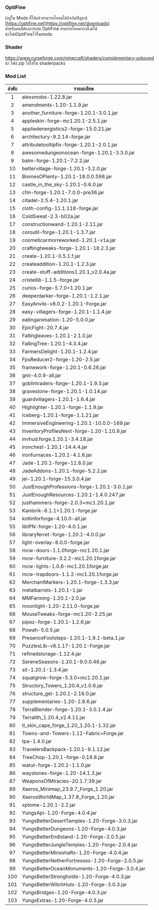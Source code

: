 ### OptiFine  
(อยู่ใน Mods ที่ให้แล้วสามารถโหลดได้ถ้าเกิดปัญหา)  
[https://optifine.net](https://optifine.net/downloads)  
สำหรับคนที่ต้องการเล่น OptiFine สามารถโหลดจากลื้งค์ได้  
นำไฟล์OptiFineไว้ในmods

### Shader
https://www.curseforge.com/minecraft/shaders/complementary-unbound  
นำ ไฟล์.zip ไปใส่ใน shaderpacks

### Mod List
|ลำดับ|รายละเอียด|
|:-:|-|
|	1	|	alexsmobs-1.22.8.jar	|
|	2	|	amendments-1.20-1.1.9.jar	|
|	3	|	another_furniture-forge-1.20.1-3.0.1.jar	|
|	4	|	appleskin-forge-mc1.20.1-2.5.1.jar	|
|	5	|	appliedenergistics2-forge-15.0.21.jar	|
|	6	|	architectury-9.2.14-forge.jar	|
|	7	|	attributetooltipfix-forge-1.20.1-2.0.1.jar	|
|	8	|	awesomedungeonocean-forge-1.20.1-3.3.0.jar	|
|	9	|	balm-forge-1.20.1-7.2.2.jar	|
|	10	|	bettervillage-forge-1.20.1-3.2.0.jar	|
|	11	|	BiomesOPlenty-1.20.1-18.0.0.598.jar	|
|	12	|	castle_in_the_sky-1.20.1-0.6.0.jar	|
|	13	|	cfm-forge-1.20.1-7.0.0-pre36.jar	|
|	14	|	citadel-2.5.4-1.20.1.jar	|
|	15	|	cloth-config-11.1.118-forge.jar	|
|	16	|	ColdSweat-2.3-b02a.jar	|
|	17	|	constructionwand-1.20.1-2.11.jar	|
|	18	|	coroutil-forge-1.20.1-1.3.7.jar	|
|	19	|	cosmeticarmorreworked-1.20.1-v1a.jar	|
|	20	|	craftingtweaks-forge-1.20.1-18.2.3.jar	|
|	21	|	create-1.20.1-0.5.1.f.jar	|
|	22	|	createaddition-1.20.1-1.2.3.jar	|
|	23	|	create-stuff-additions1.20.1_v2.0.4a.jar	|
|	24	|	cristellib-1.1.5-forge.jar	|
|	25	|	curios-forge-5.7.0+1.20.1.jar	|
|	26	|	deeperdarker-forge-1.20.1-1.2.1.jar	|
|	27	|	EasyAnvils-v8.0.2-1.20.1-Forge.jar	|
|	28	|	easy-villagers-forge-1.20.1-1.1.4.jar	|
|	29	|	eatinganimation-1.20-5.0.0.jar	|
|	30	|	EpicFight-20.7.4.jar	|
|	31	|	Fallingleaves-1.20.1-2.1.0.jar	|
|	32	|	FallingTree-1.20.1-4.3.4.jar	|
|	33	|	FarmersDelight-1.20.1-1.2.4.jar	|
|	34	|	FpsReducer2-forge-1.20-2.5.jar	|
|	35	|	framework-forge-1.20.1-0.6.26.jar	|
|	36	|	gml-4.0.9-all.jar	|
|	37	|	goblintraders-forge-1.20.1-1.9.3.jar	|
|	38	|	gravestone-forge-1.20.1-1.0.14.jar	|
|	39	|	guardvillagers-1.20.1-1.6.4.jar	|
|	40	|	Highlighter-1.20.1-forge-1.1.9.jar	|
|	41	|	Iceberg-1.20.1-forge-1.1.21.jar	|
|	42	|	ImmersiveEngineering-1.20.1-10.0.0-169.jar	|
|	43	|	InventoryProfilesNext-forge-1.20-1.10.9.jar	|
|	44	|	invhud.forge.1.20.1-3.4.18.jar	|
|	45	|	ironchest-1.20.1-14.4.4.jar	|
|	46	|	ironfurnaces-1.20.1-4.1.6.jar	|
|	47	|	Jade-1.20.1-forge-11.8.0.jar	|
|	48	|	JadeAddons-1.20.1-forge-5.2.2.jar	|
|	49	|	jei-1.20.1-forge-15.3.0.4.jar	|
|	50	|	JustEnoughProfessions-forge-1.20.1-3.0.1.jar	|
|	51	|	JustEnoughResources-1.20.1-1.4.0.247.jar	|
|	52	|	justhammers-forge-2.0.3+mc1.20.1.jar	|
|	53	|	Kambrik-6.1.1+1.20.1-forge.jar	|
|	54	|	kotlinforforge-4.10.0-all.jar	|
|	55	|	libIPN-forge-1.20-4.0.1.jar	|
|	56	|	libraryferret-forge-1.20.1-4.0.0.jar	|
|	57	|	light-overlay-8.0.0-forge.jar	|
|	58	|	mcw-doors-1.1.0forge-mc1.20.1.jar	|
|	59	|	mcw-furniture-3.2.2-mc1.20.1forge.jar	|
|	60	|	mcw-lights-1.0.6-mc1.20.1forge.jar	|
|	61	|	mcw-trapdoors-1.1.2-mc1.20.1forge.jar	|
|	62	|	MerchantMarkers-1.20.1-forge-1.3.3.jar	|
|	63	|	metalbarrels-1.20.1-1.jar	|
|	64	|	MMFarming-1.20.1-2.0.jar	|
|	65	|	moonlight-1.20-2.11.0-forge.jar	|
|	66	|	MouseTweaks-forge-mc1.20-2.25.jar	|
|	67	|	pipez-forge-1.20.1-1.2.6.jar	|
|	68	|	Powah-5.0.5.jar	|
|	69	|	PresenceFootsteps-1.20.1-1.9.1-beta.1.jar	|
|	70	|	PuzzlesLib-v8.1.17-1.20.1-Forge.jar	|
|	71	|	refinedstorage-1.12.4.jar	|
|	72	|	SereneSeasons-1.20.1-9.0.0.46.jar	|
|	73	|	sit-1.20.1-1.3.4.jar	|
|	74	|	squatgrow-forge-5.3.0+mc1.20.1.jar	|
|	75	|	Structory_Towers_1.20.4_v1.0.6.jar	|
|	76	|	structure_gel-1.20.1-2.16.0.jar	|
|	77	|	supplementaries-1.20-2.8.6.jar	|
|	78	|	TerraBlender-forge-1.20.1-3.0.1.4.jar	|
|	79	|	Terralith_1.20.4_v2.4.11.jar	|
|	80	|	tl_skin_cape_forge_1.20_1.20.1-1.32.jar	|
|	81	|	Towns-and-Towers-1.12-Fabric+Forge.jar	|
|	82	|	tpa-1.4.0.jar	|
|	83	|	TravelersBackpack-1.20.1-9.1.12.jar	|
|	84	|	TreeChop-1.20.1-forge-0.18.8.jar	|
|	85	|	watut-forge-1.20.1-1.1.0.jar	|
|	86	|	waystones-forge-1.20-14.1.3.jar	|
|	87	|	WeaponsOfMiracles-20.1.7.39.jar	|
|	89	|	Xaeros_Minimap_23.9.7_Forge_1.20.jar	|
|	90	|	XaerosWorldMap_1.37.8_Forge_1.20.jar	|
|	91	|	xptome-1.20.1-2.2.jar	|
|	92	|	YungsApi-1.20-Forge-4.0.4.jar	|
|	93	|	YungsBetterDesertTemples-1.20-Forge-3.0.3.jar	|
|	94	|	YungsBetterDungeons-1.20-Forge-4.0.3.jar	|
|	95	|	YungsBetterEndIsland-1.20-Forge-2.0.5.jar	|
|	96	|	YungsBetterJungleTemples-1.20-Forge-2.0.4.jar	|
|	97	|	YungsBetterMineshafts-1.20-Forge-4.0.4.jar	|
|	98	|	YungsBetterNetherFortresses-1.20-Forge-2.0.5.jar	|
|	99	|	YungsBetterOceanMonuments-1.20-Forge-3.0.4.jar	|
|	100	|	YungsBetterStrongholds-1.20-Forge-4.0.3.jar	|
|	101	|	YungsBetterWitchHuts-1.20-Forge-3.0.3.jar	|
|	102	|	YungsBridges-1.20-Forge-4.0.3.jar	|
|	103	|	YungsExtras-1.20-Forge-4.0.3.jar	|

